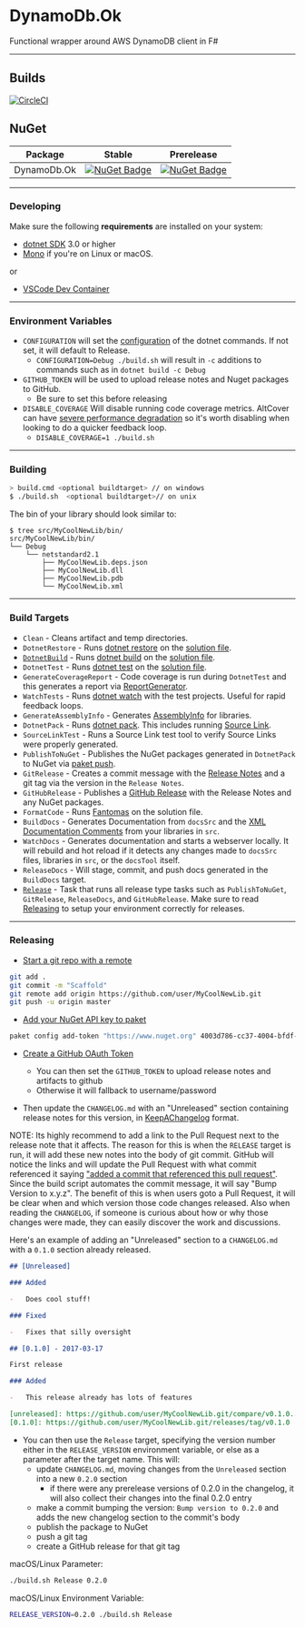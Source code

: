 # DynamoDb.Ok

Functional wrapper around AWS DynamoDB client in F#

---

## Builds

[![CircleCI](https://circleci.com/gh/totallymoney/DynamoDb.Ok.svg?style=svg)](https://circleci.com/gh/totallymoney/DynamoDb.Ok)

## NuGet

| Package     | Stable                                                                                                   | Prerelease                                                                                                                       |
| ----------- | -------------------------------------------------------------------------------------------------------- | -------------------------------------------------------------------------------------------------------------------------------- |
| DynamoDb.Ok | [![NuGet Badge](https://buildstats.info/nuget/DynamoDb.Ok)](https://www.nuget.org/packages/DynamoDb.Ok/) | [![NuGet Badge](https://buildstats.info/nuget/DynamoDb.Ok?includePreReleases=true)](https://www.nuget.org/packages/DynamoDb.Ok/) |

---

### Developing

Make sure the following **requirements** are installed on your system:

-   [dotnet SDK](https://www.microsoft.com/net/download/core) 3.0 or higher
-   [Mono](http://www.mono-project.com/) if you're on Linux or macOS.

or

-   [VSCode Dev Container](https://code.visualstudio.com/docs/remote/containers)

---

### Environment Variables

-   `CONFIGURATION` will set the [configuration](https://docs.microsoft.com/en-us/dotnet/core/tools/dotnet-build?tabs=netcore2x#options) of the dotnet commands. If not set, it will default to Release.
    -   `CONFIGURATION=Debug ./build.sh` will result in `-c` additions to commands such as in `dotnet build -c Debug`
-   `GITHUB_TOKEN` will be used to upload release notes and Nuget packages to GitHub.
    -   Be sure to set this before releasing
-   `DISABLE_COVERAGE` Will disable running code coverage metrics. AltCover can have [severe performance degradation](https://github.com/SteveGilham/altcover/issues/57) so it's worth disabling when looking to do a quicker feedback loop.
    -   `DISABLE_COVERAGE=1 ./build.sh`

---

### Building

```sh
> build.cmd <optional buildtarget> // on windows
$ ./build.sh  <optional buildtarget>// on unix
```

The bin of your library should look similar to:

```
$ tree src/MyCoolNewLib/bin/
src/MyCoolNewLib/bin/
└── Debug
    └── netstandard2.1
        ├── MyCoolNewLib.deps.json
        ├── MyCoolNewLib.dll
        ├── MyCoolNewLib.pdb
        └── MyCoolNewLib.xml

```

---

### Build Targets

-   `Clean` - Cleans artifact and temp directories.
-   `DotnetRestore` - Runs [dotnet restore](https://docs.microsoft.com/en-us/dotnet/core/tools/dotnet-restore?tabs=netcore2x) on the [solution file](https://docs.microsoft.com/en-us/visualstudio/extensibility/internals/solution-dot-sln-file?view=vs-2019).
-   [`DotnetBuild`](#Building) - Runs [dotnet build](https://docs.microsoft.com/en-us/dotnet/core/tools/dotnet-build?tabs=netcore2x) on the [solution file](https://docs.microsoft.com/en-us/visualstudio/extensibility/internals/solution-dot-sln-file?view=vs-2019).
-   `DotnetTest` - Runs [dotnet test](https://docs.microsoft.com/en-us/dotnet/core/tools/dotnet-test?tabs=netcore21) on the [solution file](https://docs.microsoft.com/en-us/visualstudio/extensibility/internals/solution-dot-sln-file?view=vs-2019).
-   `GenerateCoverageReport` - Code coverage is run during `DotnetTest` and this generates a report via [ReportGenerator](https://github.com/danielpalme/ReportGenerator).
-   `WatchTests` - Runs [dotnet watch](https://docs.microsoft.com/en-us/aspnet/core/tutorials/dotnet-watch?view=aspnetcore-3.0) with the test projects. Useful for rapid feedback loops.
-   `GenerateAssemblyInfo` - Generates [AssemblyInfo](https://docs.microsoft.com/en-us/dotnet/api/microsoft.visualbasic.applicationservices.assemblyinfo?view=netframework-4.8) for libraries.
-   `DotnetPack` - Runs [dotnet pack](https://docs.microsoft.com/en-us/dotnet/core/tools/dotnet-pack). This includes running [Source Link](https://github.com/dotnet/sourcelink).
-   `SourceLinkTest` - Runs a Source Link test tool to verify Source Links were properly generated.
-   `PublishToNuGet` - Publishes the NuGet packages generated in `DotnetPack` to NuGet via [paket push](https://fsprojects.github.io/Paket/paket-push.html).
-   `GitRelease` - Creates a commit message with the [Release Notes](https://fake.build/apidocs/v5/fake-core-releasenotes.html) and a git tag via the version in the `Release Notes`.
-   `GitHubRelease` - Publishes a [GitHub Release](https://help.github.com/en/articles/creating-releases) with the Release Notes and any NuGet packages.
-   `FormatCode` - Runs [Fantomas](https://github.com/fsprojects/fantomas) on the solution file.
-   `BuildDocs` - Generates Documentation from `docsSrc` and the [XML Documentation Comments](https://docs.microsoft.com/en-us/dotnet/csharp/programming-guide/xmldoc/) from your libraries in `src`.
-   `WatchDocs` - Generates documentation and starts a webserver locally. It will rebuild and hot reload if it detects any changes made to `docsSrc` files, libraries in `src`, or the `docsTool` itself.
-   `ReleaseDocs` - Will stage, commit, and push docs generated in the `BuildDocs` target.
-   [`Release`](#Releasing) - Task that runs all release type tasks such as `PublishToNuGet`, `GitRelease`, `ReleaseDocs`, and `GitHubRelease`. Make sure to read [Releasing](#Releasing) to setup your environment correctly for releases.

---

### Releasing

-   [Start a git repo with a remote](https://help.github.com/articles/adding-an-existing-project-to-github-using-the-command-line/)

```sh
git add .
git commit -m "Scaffold"
git remote add origin https://github.com/user/MyCoolNewLib.git
git push -u origin master
```

-   [Add your NuGet API key to paket](https://fsprojects.github.io/Paket/paket-config.html#Adding-a-NuGet-API-key)

```sh
paket config add-token "https://www.nuget.org" 4003d786-cc37-4004-bfdf-c4f3e8ef9b3a
```

-   [Create a GitHub OAuth Token](https://help.github.com/articles/creating-a-personal-access-token-for-the-command-line/)

    -   You can then set the `GITHUB_TOKEN` to upload release notes and artifacts to github
    -   Otherwise it will fallback to username/password

-   Then update the `CHANGELOG.md` with an "Unreleased" section containing release notes for this version, in [KeepAChangelog](https://keepachangelog.com/en/1.1.0/) format.

NOTE: Its highly recommend to add a link to the Pull Request next to the release note that it affects. The reason for this is when the `RELEASE` target is run, it will add these new notes into the body of git commit. GitHub will notice the links and will update the Pull Request with what commit referenced it saying ["added a commit that referenced this pull request"](https://github.com/TheAngryByrd/MiniScaffold/pull/179#ref-commit-837ad59). Since the build script automates the commit message, it will say "Bump Version to x.y.z". The benefit of this is when users goto a Pull Request, it will be clear when and which version those code changes released. Also when reading the `CHANGELOG`, if someone is curious about how or why those changes were made, they can easily discover the work and discussions.

Here's an example of adding an "Unreleased" section to a `CHANGELOG.md` with a `0.1.0` section already released.

```markdown
## [Unreleased]

### Added

-   Does cool stuff!

### Fixed

-   Fixes that silly oversight

## [0.1.0] - 2017-03-17

First release

### Added

-   This release already has lots of features

[unreleased]: https://github.com/user/MyCoolNewLib.git/compare/v0.1.0...HEAD
[0.1.0]: https://github.com/user/MyCoolNewLib.git/releases/tag/v0.1.0
```

-   You can then use the `Release` target, specifying the version number either in the `RELEASE_VERSION` environment
    variable, or else as a parameter after the target name. This will:
    -   update `CHANGELOG.md`, moving changes from the `Unreleased` section into a new `0.2.0` section
        -   if there were any prerelease versions of 0.2.0 in the changelog, it will also collect their changes into the final 0.2.0 entry
    -   make a commit bumping the version: `Bump version to 0.2.0` and adds the new changelog section to the commit's body
    -   publish the package to NuGet
    -   push a git tag
    -   create a GitHub release for that git tag

macOS/Linux Parameter:

```sh
./build.sh Release 0.2.0
```

macOS/Linux Environment Variable:

```sh
RELEASE_VERSION=0.2.0 ./build.sh Release
```
